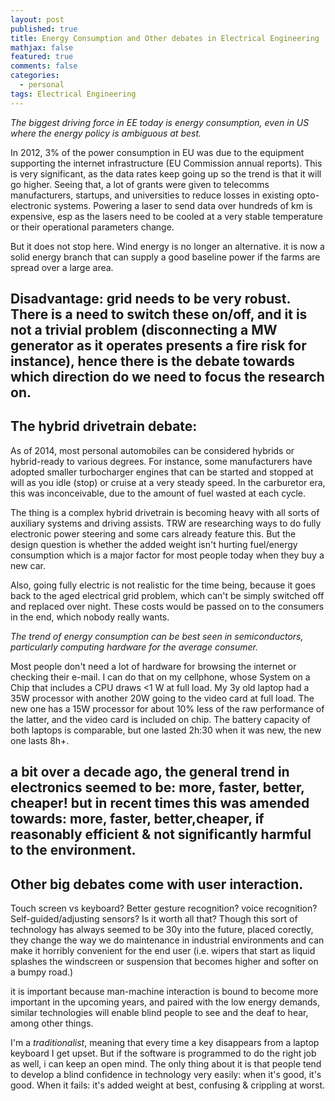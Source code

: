 ```yaml
---
layout: post
published: true
title: Energy Consumption and Other debates in Electrical Engineering
mathjax: false
featured: true
comments: false
categories: 
  - personal
tags: Electrical Engineering
---
```


_The biggest driving force in EE today is energy consumption, even in US where the energy policy is ambiguous at best._

In 2012, 3% of the power consumption in EU was due to the equipment supporting the internet infrastructure (EU Commission annual reports). This is very significant, as the data rates keep going up so the trend is that it will go higher. Seeing that, a lot of grants were given to telecomms manufacturers, startups, and universities to reduce losses in existing opto-electronic systems. Powering a laser to send data over hundreds of km is expensive, esp as the lasers need to be cooled at a very stable temperature or their operational parameters change.

But it does not stop here. Wind energy is no longer an alternative. it is now a solid energy branch that can supply a good baseline power if the farms are spread over a large area.

**Disadvantage:** grid needs to be very robust. There is a need to switch these on/off, and it is not a trivial problem (disconnecting a MW generator as it operates presents a fire risk for instance), hence there is the debate towards which direction do we need to focus the research on. 
-------

## **The hybrid drivetrain debate:**

As of 2014, most personal automobiles can be considered hybrids or hybrid-ready to various degrees. For instance, some manufacturers have adopted smaller turbocharger engines that can be started and stopped at will as you idle (stop) or cruise at a very steady speed. In the carburetor era, this was inconceivable, due to the amount of fuel wasted at each cycle.

The thing is a complex hybrid drivetrain is becoming heavy with all sorts of auxiliary systems and driving assists. TRW are researching ways to do fully electronic power steering and some cars already feature this. But the design question is whether the added weight isn't hurting fuel/energy consumption which is a major factor for most people today when they buy a new car.

Also, going fully electric is not realistic for the time being, because it goes back to the aged electrical grid problem, which can't be simply switched off and replaced over night. These costs would be passed on to the consumers in the end, which nobody really wants.

_The trend of energy consumption can be best seen in semiconductors, particularly computing hardware for the average consumer._

Most people don't need a lot of hardware for browsing the internet or checking their e-mail. I can do that on my cellphone, whose System on a Chip that includes a CPU draws \<1 W at full load. My 3y old laptop had a 35W processor with another 20W going to the video card at full load. The new one has a 15W processor for about 10% less of the raw performance of the latter, and the video card is included on chip.
The battery capacity of both laptops is comparable, but one lasted 2h:30 when it was new, the new one lasts 8h+.

a bit over a decade ago, the general trend in electronics seemed to be: more, faster, better, cheaper! but in recent times this was amended towards: more, faster, better,cheaper, if reasonably efficient & not significantly harmful to the environment.
--------

## **Other big debates come with user interaction.**

Touch screen vs keyboard? Better gesture recognition? voice recognition? Self-guided/adjusting sensors? Is it worth all that? Though this sort of technology has always seemed to be 30y into the future, placed corectly, they change the way we do maintenance in industrial environments and can make it horribly convenient for the end user (i.e. wipers that start as liquid splashes the windscreen or suspension that becomes higher and softer on a bumpy road.)

it is important because man-machine interaction is bound to become more important in the upcoming years, and paired with the low energy demands, similar technologies will enable blind people to see and the deaf to hear, among other things.

I'm a _traditionalist_, meaning that every time a key disappears from a laptop keyboard I get upset. But if the software is programmed to do the right job as well, i can keep an open mind. The only thing about it is that people tend to develop a blind confidence in technology very easily: when it's good, it's good. When it fails: it's added weight at best, confusing & crippling at worst.
